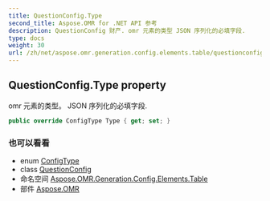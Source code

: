 ```yaml
---
title: QuestionConfig.Type
second_title: Aspose.OMR for .NET API 参考
description: QuestionConfig 财产. omr 元素的类型 JSON 序列化的必填字段.
type: docs
weight: 30
url: /zh/net/aspose.omr.generation.config.elements.table/questionconfig/type/
---
```

## QuestionConfig.Type property

omr 元素的类型。 JSON 序列化的必填字段.

```csharp
public override ConfigType Type { get; set; }
```

### 也可以看看

* enum [ConfigType](../../../aspose.omr.generation.config.enums/configtype/)
* class [QuestionConfig](../)
* 命名空间 [Aspose.OMR.Generation.Config.Elements.Table](../../questionconfig/)
* 部件 [Aspose.OMR](../../../)


